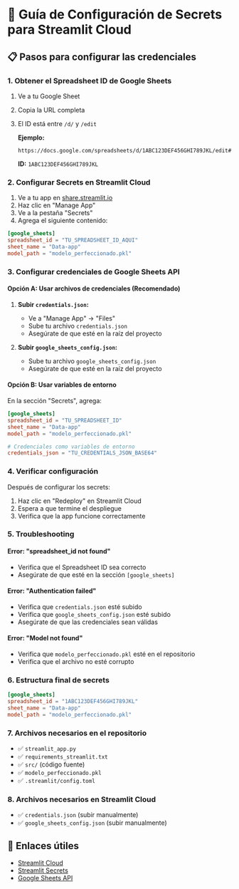 # 🔐 Guía de Configuración de Secrets para Streamlit Cloud

## 📋 Pasos para configurar las credenciales

### 1. **Obtener el Spreadsheet ID de Google Sheets**

1. Ve a tu Google Sheet
2. Copia la URL completa
3. El ID está entre `/d/` y `/edit`
   
   **Ejemplo:**
   ```
   https://docs.google.com/spreadsheets/d/1ABC123DEF456GHI789JKL/edit#gid=0
   ```
   **ID:** `1ABC123DEF456GHI789JKL`

### 2. **Configurar Secrets en Streamlit Cloud**

1. Ve a tu app en [share.streamlit.io](https://share.streamlit.io/)
2. Haz clic en "Manage App"
3. Ve a la pestaña "Secrets"
4. Agrega el siguiente contenido:

```toml
[google_sheets]
spreadsheet_id = "TU_SPREADSHEET_ID_AQUI"
sheet_name = "Data-app"
model_path = "modelo_perfeccionado.pkl"
```

### 3. **Configurar credenciales de Google Sheets API**

#### **Opción A: Usar archivos de credenciales (Recomendado)**

1. **Subir `credentials.json`:**
   - Ve a "Manage App" → "Files"
   - Sube tu archivo `credentials.json`
   - Asegúrate de que esté en la raíz del proyecto

2. **Subir `google_sheets_config.json`:**
   - Sube tu archivo `google_sheets_config.json`
   - Asegúrate de que esté en la raíz del proyecto

#### **Opción B: Usar variables de entorno**

En la sección "Secrets", agrega:

```toml
[google_sheets]
spreadsheet_id = "TU_SPREADSHEET_ID"
sheet_name = "Data-app"
model_path = "modelo_perfeccionado.pkl"

# Credenciales como variables de entorno
credentials_json = "TU_CREDENTIALS_JSON_BASE64"
```

### 4. **Verificar configuración**

Después de configurar los secrets:

1. Haz clic en "Redeploy" en Streamlit Cloud
2. Espera a que termine el despliegue
3. Verifica que la app funcione correctamente

### 5. **Troubleshooting**

#### **Error: "spreadsheet_id not found"**
- Verifica que el Spreadsheet ID sea correcto
- Asegúrate de que esté en la sección `[google_sheets]`

#### **Error: "Authentication failed"**
- Verifica que `credentials.json` esté subido
- Verifica que `google_sheets_config.json` esté subido
- Asegúrate de que las credenciales sean válidas

#### **Error: "Model not found"**
- Verifica que `modelo_perfeccionado.pkl` esté en el repositorio
- Verifica que el archivo no esté corrupto

### 6. **Estructura final de secrets**

```toml
[google_sheets]
spreadsheet_id = "1ABC123DEF456GHI789JKL"
sheet_name = "Data-app"
model_path = "modelo_perfeccionado.pkl"
```

### 7. **Archivos necesarios en el repositorio**

- ✅ `streamlit_app.py`
- ✅ `requirements_streamlit.txt`
- ✅ `src/` (código fuente)
- ✅ `modelo_perfeccionado.pkl`
- ✅ `.streamlit/config.toml`

### 8. **Archivos necesarios en Streamlit Cloud**

- ✅ `credentials.json` (subir manualmente)
- ✅ `google_sheets_config.json` (subir manualmente)

## 🔗 Enlaces útiles

- [Streamlit Cloud](https://share.streamlit.io/)
- [Streamlit Secrets](https://docs.streamlit.io/streamlit-community-cloud/get-started/deploy-an-app/connect-to-data-sources/secrets-management)
- [Google Sheets API](https://developers.google.com/sheets/api)
